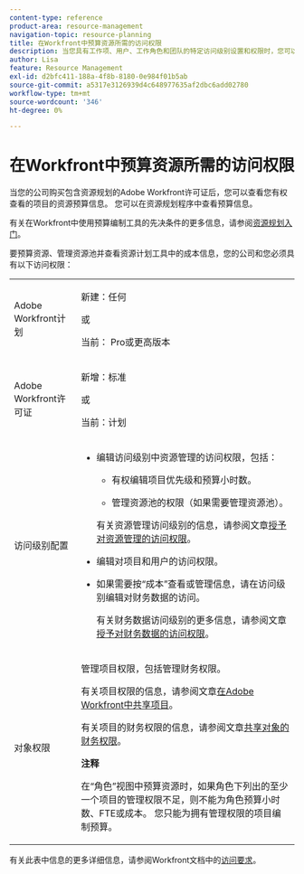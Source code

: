 ```yaml
---
content-type: reference
product-area: resource-management
navigation-topic: resource-planning
title: 在Workfront中预算资源所需的访问权限
description: 当您具有工作项、用户、工作角色和团队的特定访问级别设置和权限时，您可以查看和管理有关您有权查看的项目资源规划的信息。
author: Lisa
feature: Resource Management
exl-id: d2bfc411-188a-4f8b-8180-0e984f01b5ab
source-git-commit: a5317e3126939d4c648977635af2dbc6add02780
workflow-type: tm+mt
source-wordcount: '346'
ht-degree: 0%

---
```


# 在Workfront中预算资源所需的访问权限

<!--
<div data-mc-conditions="QuicksilverOrClassic.Draft mode">
<p><b>(LINKED TO PRODUCT</b>: This is also linked to the product, in two different tooltips in the RP:</p>
<p>- the tooltip for the View-only mode of the Budgeted Hours boxes. You gave this link to Vazgen and the team for the tooltip and documented this in this sheet:https://docs.google.com/spreadsheets/d/1zKjNVw_TyfQ474jbY7JorSWTkptMNb5RFCck2IficYs/edit#gid=0</p>
<p>- Also in the tooltip from this issue: https://hub.workfront.com/issue/view?ID=5ca708d00024a39e58b5dbeaceb00939)</p>
<p>This might need to be moved to Resource Management overview and title needs to be changed to "Acces needed to manage resources" when the res manager prerequisite will drop for resource scheduling and the field goes away.</p>
<p>This should be linked from Planning in the Resource Planner - in the Budgeting Resources in the RP area)</p>
</div>
-->

当您的公司购买包含资源规划的Adobe Workfront许可证后，您可以查看您有权查看的项目的资源预算信息。 您可以在资源规划程序中查看预算信息。

有关在Workfront中使用预算编制工具的先决条件的更多信息，请参阅[资源规划入门](../../resource-mgmt/resource-planning/get-started-resource-planning.md)。

要预算资源、管理资源池并查看资源计划工具中的成本信息，您的公司和您必须具有以下访问权限： 

<table style="table-layout:auto"> 
 <col> 
 <col> 
 <tbody> 
  <tr> 
   <td role="rowheader">Adobe Workfront计划</td> 
   <td><p>新建：任何</p>
       <p>或</p>
       <p>当前： Pro或更高版本</p> </td> 
  </tr> 
  <tr> 
   <td role="rowheader">Adobe Workfront许可证</td> 
   <td><p>新增：标准</p>
       <p>或</p>
       <p>当前：计划</p></td>
  </tr>  
  <tr> 
   <td role="rowheader">访问级别配置</td> 
   <td> 
    <ul> 
     <li> <p>编辑访问级别中资源管理的访问权限，包括：</p> 
      <ul> 
       <li> <p>有权编辑项目优先级和预算小时数。 </p> </li> 
       <li> <p>管理资源池的权限（如果需要管理资源池）。</p> </li> 
      </ul> <p>有关资源管理访问级别的信息，请参阅文章<a href="../../administration-and-setup/add-users/configure-and-grant-access/grant-access-resource-management.md" class="MCXref xref">授予对资源管理的访问权限</a>。</p> </li> 
     <li> <p>编辑对项目和用户的访问权限。 </p> </li> 
     <li> <p> 如果需要按“成本”查看或管理信息，请在访问级别编辑对财务数据的访问。</p> <p>有关财务数据访问级别的更多信息，请参阅文章<a href="../../administration-and-setup/add-users/configure-and-grant-access/grant-access-financial.md" class="MCXref xref">授予对财务数据的访问权限</a>。</p> </li> 
    </ul> 
   </td> 
  </tr> 
  <tr> 
   <td role="rowheader">对象权限</td> 
   <td> <p>管理项目权限，包括管理财务权限。</p> <p>有关项目权限的信息，请参阅文章<a href="../../workfront-basics/grant-and-request-access-to-objects/share-a-project.md" class="MCXref xref">在Adobe Workfront中共享项目</a>。</p> <p>有关项目的财务权限的信息，请参阅文章<a href="../../workfront-basics/grant-and-request-access-to-objects/share-financial-permissions-object.md"><a href="../../workfront-basics/grant-and-request-access-to-objects/share-financial-permissions-object.md" class="MCXref xref">共享对象的财务权限</a></a>。</p>

<p><b>注释</b>

在“角色”视图中预算资源时，如果角色下列出的至少一个项目的管理权限不足，则不能为角色预算小时数、FTE或成本。 您只能为拥有管理权限的项目编制预算。</p> </td>
</tr> 
 </tbody> 
</table>

有关此表中信息的更多详细信息，请参阅Workfront文档中的[访问要求](/help/quicksilver/administration-and-setup/add-users/access-levels-and-object-permissions/access-level-requirements-in-documentation.md)。
